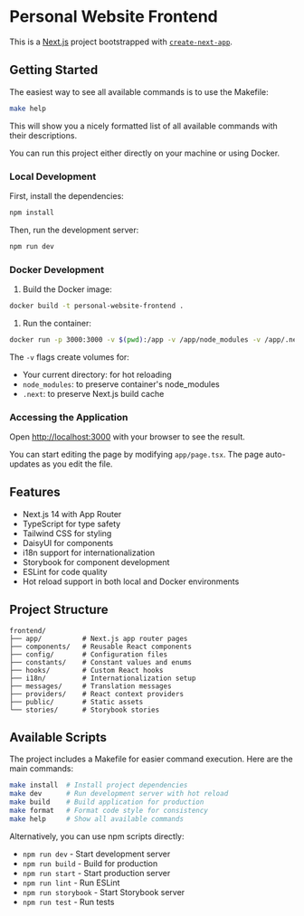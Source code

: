 # Personal Website Frontend

This is a [Next.js](https://nextjs.org) project bootstrapped with [`create-next-app`](https://nextjs.org/docs/app/api-reference/cli/create-next-app).

## Getting Started

The easiest way to see all available commands is to use the Makefile:

```bash
make help
```

This will show you a nicely formatted list of all available commands with their descriptions.

You can run this project either directly on your machine or using Docker.

### Local Development

First, install the dependencies:

```bash
npm install
```

Then, run the development server:

```bash
npm run dev
```

### Docker Development

1. Build the Docker image:

```bash
docker build -t personal-website-frontend .
```

1. Run the container:

```bash
docker run -p 3000:3000 -v $(pwd):/app -v /app/node_modules -v /app/.next personal-website-frontend
```

The `-v` flags create volumes for:

- Your current directory: for hot reloading
- `node_modules`: to preserve container's node_modules
- `.next`: to preserve Next.js build cache

### Accessing the Application

Open [http://localhost:3000](http://localhost:3000) with your browser to see the result.

You can start editing the page by modifying `app/page.tsx`. The page auto-updates as you edit the file.

## Features

- Next.js 14 with App Router
- TypeScript for type safety
- Tailwind CSS for styling
- DaisyUI for components
- i18n support for internationalization
- Storybook for component development
- ESLint for code quality
- Hot reload support in both local and Docker environments

## Project Structure

```tree
frontend/
├── app/          # Next.js app router pages
├── components/   # Reusable React components
├── config/       # Configuration files
├── constants/    # Constant values and enums
├── hooks/        # Custom React hooks
├── i18n/         # Internationalization setup
├── messages/     # Translation messages
├── providers/    # React context providers
├── public/       # Static assets
└── stories/      # Storybook stories
```

## Available Scripts

The project includes a Makefile for easier command execution. Here are the main commands:

```bash
make install  # Install project dependencies
make dev      # Run development server with hot reload
make build    # Build application for production
make format   # Format code style for consistency
make help     # Show all available commands
```

Alternatively, you can use npm scripts directly:

- `npm run dev` - Start development server
- `npm run build` - Build for production
- `npm run start` - Start production server
- `npm run lint` - Run ESLint
- `npm run storybook` - Start Storybook server
- `npm run test` - Run tests
